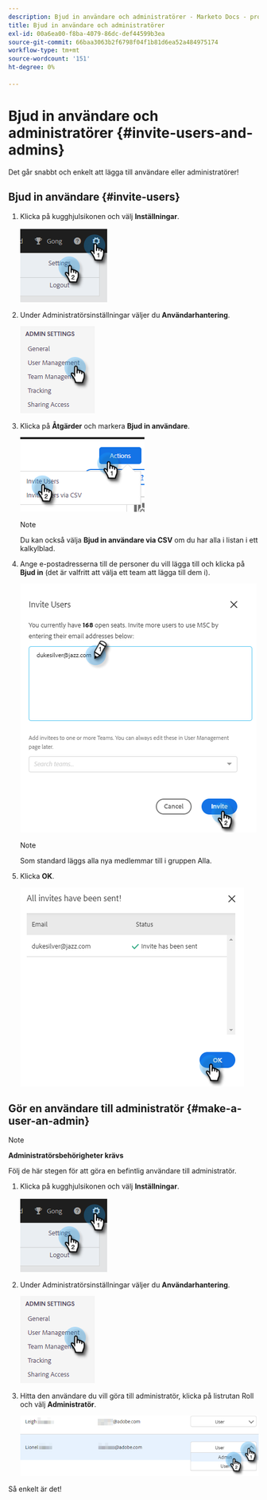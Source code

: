 ```yaml
---
description: Bjud in användare och administratörer - Marketo Docs - produktdokumentation
title: Bjud in användare och administratörer
exl-id: 00a6ea00-f8ba-4079-86dc-def44599b3ea
source-git-commit: 66baa3063b2f6798f04f1b81d6ea52a484975174
workflow-type: tm+mt
source-wordcount: '151'
ht-degree: 0%

---
```


# Bjud in användare och administratörer {#invite-users-and-admins}

Det går snabbt och enkelt att lägga till användare eller administratörer!

## Bjud in användare {#invite-users}

1. Klicka på kugghjulsikonen och välj **Inställningar**.

   ![](assets/invite-users-and-admins-1.png)

1. Under Administratörsinställningar väljer du **Användarhantering**.

   ![](assets/invite-users-and-admins-2.png)

1. Klicka på **Åtgärder** och markera **Bjud in användare**.

   ![](assets/invite-users-and-admins-3.png)

   >[!NOTE]
   >
   >Du kan också välja **Bjud in användare via CSV** om du har alla i listan i ett kalkylblad.

1. Ange e-postadresserna till de personer du vill lägga till och klicka på **Bjud in** (det är valfritt att välja ett team att lägga till dem i).

   ![](assets/invite-users-and-admins-4.png)

   >[!NOTE]
   >
   >Som standard läggs alla nya medlemmar till i gruppen Alla.

1. Klicka **OK**.

   ![](assets/invite-users-and-admins-5.png)

## Gör en användare till administratör {#make-a-user-an-admin}

>[!NOTE]
>
>**Administratörsbehörigheter krävs**

Följ de här stegen för att göra en befintlig användare till administratör.

1. Klicka på kugghjulsikonen och välj **Inställningar**.

   ![](assets/invite-users-and-admins-6.png)

1. Under Administratörsinställningar väljer du **Användarhantering**.

   ![](assets/invite-users-and-admins-7.png)

1. Hitta den användare du vill göra till administratör, klicka på listrutan Roll och välj **Administratör**.

   ![](assets/invite-users-and-admins-8.png)

Så enkelt är det!
